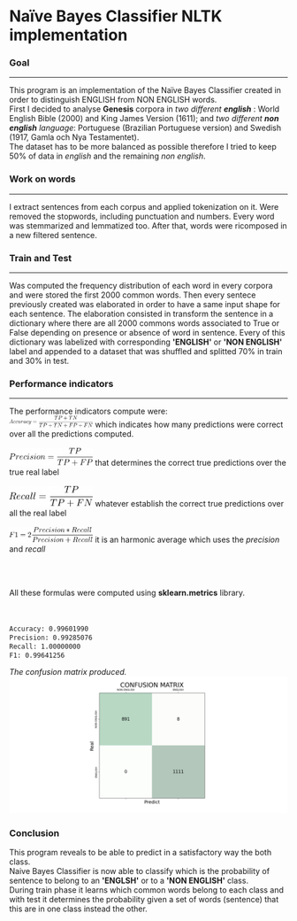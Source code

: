 # Naïve Bayes Classifier NLTK implementation

### Goal
* * *
This program is an implementation of the Naïve Bayes Classifier created in order to distinguish ENGLISH from NON ENGLISH words.<br/>
First I decided to analyse **Genesis** corpora in *two different **english*** : World English Bible (2000) and King James Version (1611);
and *two different **non english** language*: Portuguese (Brazilian Portuguese version) and Swedish (1917, Gamla och Nya Testamentet).<br/>
The dataset has to be more balanced as possible therefore I tried to keep 50% of data in *english* and the remaining *non english*.

### Work on words
* * *
I extract sentences from each corpus and applied tokenization on it. Were removed the stopwords, including punctuation and numbers. Every word was stemmarized and
lemmatized too. After that, words were ricomposed in a new filtered sentence.


### Train and Test
* * *
 Was computed the frequency distribution of each word in every corpora and were stored the
first 2000 common words. Then every sentece previously created was elaborated in order to have a same input shape for each sentence. The elaboration consisted in transform the sentence in a dictionary where there are all 2000 commons words associated to True or False depending on presence or absence of word in sentence.
Every of this dictionary was labelized with corresponding **'ENGLISH'** or **'NON ENGLISH'** label and appended to a dataset that was shuffled and splitted 70% in train and 30% in test.

### Performance indicators
* * *
The performance indicators compute were: <br/>
<img alt='accuracy' src='/img/accuracy.png' width='30%'/> 
 which indicates how many predictions were correct over all the predictions computed.
 <br/><br/>
<img alt='precision' src='/img/precision.png' width='30%'/> 
 that determines the correct true predictions over the true real label 
<br/><br/>
<img alt='recall' src='/img/recall.png' width='30%'/> 
 whatever establish the correct true predictions over all the real label
<br/><br/>
<img alt='f1' src='/img/f1.png' width='30%'/> 
it is an harmonic average which uses the *precision* and *recall*

<br/><br/>

All these formulas were computed using **sklearn.metrics** library.
<br/><br/><br/>
```
Accuracy: 0.99601990
Precision: 0.99285076
Recall: 1.00000000
F1: 0.99641256
```

*The confusion matrix produced.*
<img alt='confusion_matrix' src='/img/confusion_matrix.png'/> 


### Conclusion
This program reveals to be able to predict in a satisfactory way the both class. <br/>
Naive Bayes Classifier is now able to classify which is the probability of sentence to belong to an **'ENGLSH'** or to a **'NON ENGLISH'** class. <br/>
During train phase it learns which common words belong to each class and with test it determines the probability given a set of words (sentence) that this are in one class instead the other.
